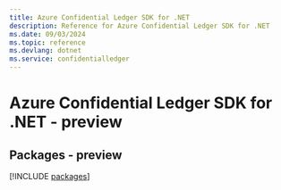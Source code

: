 ```yaml
---
title: Azure Confidential Ledger SDK for .NET
description: Reference for Azure Confidential Ledger SDK for .NET
ms.date: 09/03/2024
ms.topic: reference
ms.devlang: dotnet
ms.service: confidentialledger
---
```

# Azure Confidential Ledger SDK for .NET - preview
## Packages - preview
[!INCLUDE [packages](confidential-ledger-index.md)]